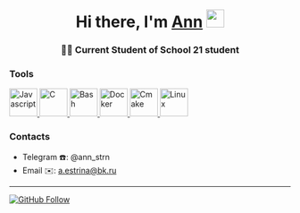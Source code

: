 <h1 align="center">Hi there, I'm <a href="https://github.com/ann-strn" target="_blank">Ann</a>
<img src="https://github.com/blackcater/blackcater/raw/main/images/Hi.gif" height="32"/></h1>
<h3 align="center"> 👩‍💻 Current Student of School 21 student</h3>

### Tools
<a href="https://javascript.info/">
  <img src="https://upload.wikimedia.org/wikipedia/commons/thumb/9/99/Unofficial_JavaScript_logo_2.svg/1200px-Unofficial_JavaScript_logo_2.svg.png" alt="Javascript" width="50"/>
</a>
<a href="https://en.wikipedia.org/wiki/C_(programming_language)">
  <img src="https://i.imgur.com/zINUxVf.png" alt="C" width="50"/>
</a>
<a href="https://www.wikiwand.com/en/Bash_(Unix_shell)">
  <img src="https://upload.wikimedia.org/wikipedia/commons/thumb/4/4b/Bash_Logo_Colored.svg/1024px-Bash_Logo_Colored.svg.png" alt="Bash" height="50"/>
</a>
<a href="https://www.docker.com/">
  <img src="https://i.imgur.com/VyjCJuz.png" alt="Docker" height="50"/>
</a>
<a href="https://cmake.org/">
  <img src="https://upload.wikimedia.org/wikipedia/commons/thumb/1/13/Cmake.svg/800px-Cmake.svg.png" alt="Cmake" height="50"/>
</a>
<a href="https://en.wikipedia.org/wiki/Linux">
  <img src="https://upload.wikimedia.org/wikipedia/commons/thumb/3/35/Tux.svg/1200px-Tux.svg.png" alt="Linux" height="50"/>
</a>

### Contacts
- Telegram ☎️: @ann_strn
- Email ✉️: a.estrina@bk.ru
---
[![GitHub Follow](https://img.shields.io/github/followers/ann-strn?label=follow&logo=github&style=for-the-badge&labelColor=black)](https://github.com/ann-strn)
